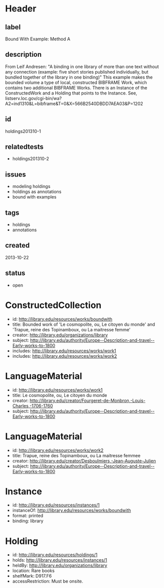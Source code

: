 # Header

## label

Bound With Example: Method A

## description

From Leif Andresen: "A binding in one library of more than one text without any connection (example: five short stories published individually, but bundled together of the library in one binding)"  This example makes the bounded volume a type of local, constructed BIBFRAME Work, which contains two additional BIBFRAME Works. There is an Instance of the ConstructedWork and a Holding that points to the Instance.  See, listserv.loc.gov/cgi-bin/wa?A2=ind1310&L=bibframe&T=0&X=566B2540DBDD7AEA03&P=1202

## id

holdings201310-1

## relatedtests

* holdings201310-2

## issues

* modeling holdings
* holdings as annotations
* bound with examples

## tags

* holdings
* annotations

## created

2013-10-22

## status

* open

# ConstructedCollection

* id: <http://library.edu/resources/works/boundwith>
* title: Bounded work of 'Le cosmopolite, ou, Le citoyen du monde' and 'Trapue, reine des Topinamboux, ou La maitresse femme'
* creator: <http://library.edu/organizations/library>
* subject: <http://library.edu/authority/Europe--Description-and-travel--Early-works-to-1800> 
* includes: <http://library.edu/resources/works/work1>
* includes: <http://library.edu/resources/works/work2>

# LanguageMaterial

* id: <http://library.edu/resources/works/work1>
* title: Le cosmopolite, ou, Le citoyen du monde
* creator: <http://library.edu/creator/Fourgeret-de-Monbron,-Louis-Charles,-1706-1760>
* subject: <http://library.edu/authority/Europe--Description-and-travel--Early-works-to-1800> 

# LanguageMaterial

* id: <http://library.edu/resources/works/work2>
* title: Trapue, reine des Topinamboux, ou La maitresse femmee
* creator: <http://library.edu/creator/Desboulmiers,-Jean-Auguste-Julien>
* subject: <http://library.edu/authority/Europe--Description-and-travel--Early-works-to-1800> 

# Instance

* id: <http://library.edu/resources/instances/1>
* instanceOf: <http://library.edu/resources/works/boundwith>
* format: printed
* binding: library

# Holding

* id: <http://library.edu/resources/holdings/1>
* holds: <http://library.edu/resources/instances/1>
* heldBy: <http://library.edu/organizations/library>
* location: Rare books
* shelfMark: D917.F6
* accessRestriction: Must be onsite.
